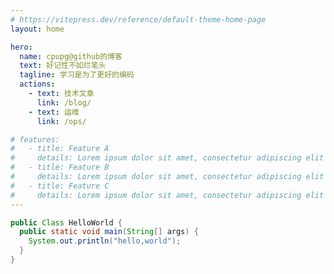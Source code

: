 ```yaml
---
# https://vitepress.dev/reference/default-theme-home-page
layout: home

hero:
  name: cpupg@github的博客
  text: 好记性不如烂笔头
  tagline: 学习是为了更好的编码
  actions:
    - text: 技术文章
      link: /blog/
    - text: 运维
      link: /ops/

# features:
#   - title: Feature A
#     details: Lorem ipsum dolor sit amet, consectetur adipiscing elit
#   - title: Feature B
#     details: Lorem ipsum dolor sit amet, consectetur adipiscing elit
#   - title: Feature C
#     details: Lorem ipsum dolor sit amet, consectetur adipiscing elit
---
```


```java
public Class HelloWorld {
  public static void main(String[] args) {
    System.out.println("hello,world");
  }
}
```

<!--
```typescript
interface Message {
  desc: string;
  text: string;
}

const msg: Message = {
  desc: '信息内容',
  text: 'hello,world'
}

console.log(msg.text);
```
-->

<!--
```c
#include<stdio.h>

int main() {
  printf("hello,world");
  return 0;
}
```
 -->